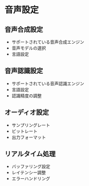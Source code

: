 # 音声設定

## 音声合成設定

- サポートされている音声合成エンジン
- 音声モデルの選択
- 言語設定

## 音声認識設定

- サポートされている音声認識エンジン
- 言語設定
- 認識精度の調整

## オーディオ設定

- サンプリングレート
- ビットレート
- 出力フォーマット

## リアルタイム処理

- バッファリング設定
- レイテンシー調整
- エラーハンドリング

